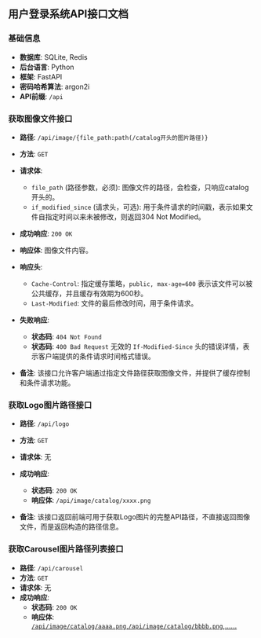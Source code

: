 ## **用户登录系统API接口文档**

### **基础信息**

- **数据库**: SQLite, Redis
- **后台语言**: Python
- **框架**: FastAPI
- **密码哈希算法**: argon2i
- **API前缀**: `/api`

### **获取图像文件接口**
- **路径**: `/api/image/{file_path:path(/catalog开头的图片路径)}`
- **方法**: `GET`
- **请求体**:
  - `file_path` (路径参数，必须): 图像文件的路径，会检查，只响应catalog开头的。
  - `if_modified_since` (请求头，可选): 用于条件请求的时间戳，表示如果文件自指定时间以来未被修改，则返回304 Not Modified。

- **成功响应**: `200 OK`
- **响应体**: 图像文件内容。
- **响应头**:
  - `Cache-Control`: 指定缓存策略，`public, max-age=600` 表示该文件可以被公共缓存，并且缓存有效期为600秒。
  - `Last-Modified`: 文件的最后修改时间，用于条件请求。

- **失败响应**:
  - **状态码**: `404 Not Found`
  - **状态码**: `400 Bad Request` 无效的 `If-Modified-Since` 头的错误详情，表示客户端提供的条件请求时间格式错误。

- **备注**: 该接口允许客户端通过指定文件路径获取图像文件，并提供了缓存控制和条件请求功能。

### **获取Logo图片路径接口**

- **路径**: `/api/logo`
- **方法**: `GET`
- **请求体**: 无
- **成功响应**:
  - **状态码**: `200 OK`
  - **响应体**: `/api/image/catalog/xxxx.png`

- **备注**: 该接口返回前端可用于获取Logo图片的完整API路径，不直接返回图像文件，而是返回构造的路径信息。

### **获取Carousel图片路径列表接口**

- **路径**: `/api/carousel`
- **方法**: `GET`
- **请求体**: 无
- **成功响应**:
  - **状态码**: `200 OK`
  - **响应体**: [`/api/image/catalog/aaaa.png`,`/api/image/catalog/bbbb.png`,......](包含Carousel中所有图片的API路径列表。)

